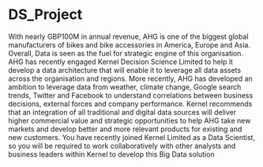 # DS_Project

With nearly GBP100M in annual revenue, AHG is one of the biggest
global manufacturers of bikes and bike accessories in America, Europe and Asia. Overall, Data is
seen as the fuel for strategic engine of this organisation. AHG has recently engaged Kernel
Decision Science Limited to help it develop a data architecture that will enable it to leverage all
data assets across the organisation and regions. More recently, AHG has developed an ambition
to leverage data from weather, climate change, Google search trends, Twitter and Facebook to
understand correlations between business decisions, external forces and company performance.
Kernel recommends that an integration of all traditional and digital data sources will deliver higher
commercial value and strategic opportunities to help AHG take new markets and develop better
and more relevant products for existing and new customers.
You have recently joined Kernel Limited as a Data Scientist, so you will be required to work
collaboratively with other analysts and business leaders within Kernel to develop this Big Data solution
